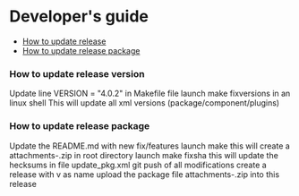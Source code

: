 # Developer's guide

- [How to update release](#how-to-update-release-version)
- [How to update release package](#how-to-update-release-package)

### How to update release version

Update line VERSION = "4.0.2"
in Makefile file
launch make fixversions in an linux shell
This will update all xml versions (package/component/plugins)

### How to update release package

Update the README.md with new fix/features
launch make
this will create a attachments-<version>.zip in root directory
launch make fixsha
this will update the hecksums in file update_pkg.xml
git push of all modifications
create a release with v<version> as name
upload the package file  attachments-<version>.zip into this release 

